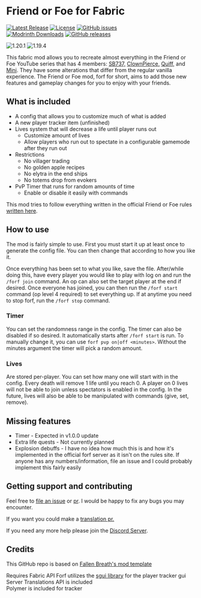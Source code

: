 # Friend or Foe for Fabric

[![Latest Release](https://img.shields.io/modrinth/v/eQaPhhSQ?label=Latest%20Release)](https://modrinth.com/mod/forf/versions) [![License](https://img.shields.io/github/license/ILIkeFood971/forf)](https://github.com/ILikeFood971/ForF/blob/1.20/LICENSE) [![GitHub issues](https://img.shields.io/github/issues/ILikeFood971/forf)](https://github.com/ILikeFood971/ForF/issues)  
[![Modrinth Downloads](https://img.shields.io/modrinth/dt/forf?logo=modrinth&label=Modrinth%20Downloads)](https://modrinth.com/mod/forf) [![GitHub releases](https://img.shields.io/github/downloads/ILikeFood971/forf/total?logo=github&label=GitHub%20Downloads)](https://github.com/ILikeFood971/Deodorant-Mod/releases)

![1.20.1](https://img.shields.io/badge/MC-1.20.1-green) ![1.19.4](https://img.shields.io/badge/MC-1.19.4-green)

This fabric mod allows you to recreate almost everything in the Friend or Foe YouTube series that has 4 members: [SB737,](https://youtube.com/playlist?list=PLWJikipm2MTbCmHm6e9KV0bPmW6chk1j9) [ClownPierce,](https://www.youtube.com/@ClownPierce) [Quiff,](https://www.youtube.com/@QuiffYT) and [Mini](https://www.youtube.com/playlist?list=PLkUQm5HBzevSUv6iW8EMErAmIKPKD4uF7). They have some alterations that differ from the regular vanilla experience. The Friend or Foe mod, forf for short, aims to add those new features and gameplay changes for you to enjoy with your friends.

## What is included

- A config that allows you to customize much of what is added
- A new player tracker item \(unfinished\)
- Lives system that will decrease a life until player runs out
  - Customize amount of lives
  - Allow players who run out to spectate in a configurable gamemode after they run out
- Restrictions
    - No villager trading
    - No golden apple recipes
    - No elytra in the end ships
    - No totems drop from evokers
- PvP Timer that runs for random amounts of time
  - Enable or disable it easily with commands

This mod tries to follow everything written in the official Friend or Foe rules [written here](https://pastebin.com/X9j3ZsNb).

## How to use

The mod is fairly simple to use. First you must start it up at least once to generate the config file. You can then change that according to how you like it.

Once everything has been set to what you like, save the file. After/while doing this, have every player you would like to play with log on and run the `/forf join` command. An op can also set the target player at the end if desired. Once everyone has joined, you can then run the `/forf start` command (op level 4 required) to set everything up. If at anytime you need to stop forf, run the `/forf stop` command. 

### Timer

You can set the randomness range in the config. The timer can also be disabled if so desired. It automatically starts after `/forf start` is run. To manually change it, you can use `forf pvp on|off <minutes>`. Without the minutes argument the timer will pick a random amount.

### Lives

Are stored per-player. You can set how many one will start with in the config. Every death will remove 1 life until you reach 0. A player on 0 lives will not be able to join unless spectators is enabled in the config. In the future, lives will also be able to be manipulated with commands (give, set, remove).

## Missing features

- Timer - Expected in v1.0.0 update
- Extra life quests - Not currently planned
- Explosion debuffs - I have no idea how much this is and how it's implemented in the official forf server as it isn't on the rules site. If anyone has any numbers/information, file an issue and I could probably implement this fairly easily

## Getting support and contributing

Feel free to [file an issue](https://github.com/ILikeFood971/ForF/issues) or [pr](https://github.com/ILikeFood971/ForF/pulls). I would be happy to fix any bugs you may encounter. 

If you want you could make a [translation pr.](https://github.com/ILikeFood971/ForF/tree/main/src/main/resources/assets/forf/lang)

If you need any more help please join the [Discord Server](https://discord.gg/ypyRwVEaBT).

## Credits

This GitHub repo is based on [Fallen Breath's mod template](https://github.com/Fallen-Breath/fabric-mod-template)

Requires Fabric API
Forf utilizes the [sgui library](https://github.com/Patbox/sgui) for the player tracker gui  
Server Translations API is included  
Polymer is included for tracker
